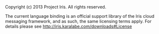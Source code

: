 Copyright (c) 2013 Project Iris. All rights reserved.

The current language binding is an official support library of the Iris
cloud messaging framework, and as such, the same licensing terms apply.
For details please see http://iris.karalabe.com/downloads#License
